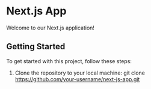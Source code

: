 
# Next.js App

Welcome to our Next.js application!

## Getting Started

To get started with this project, follow these steps:

1. Clone the repository to your local machine:
git clone https://github.com/your-username/next-js-app.git
